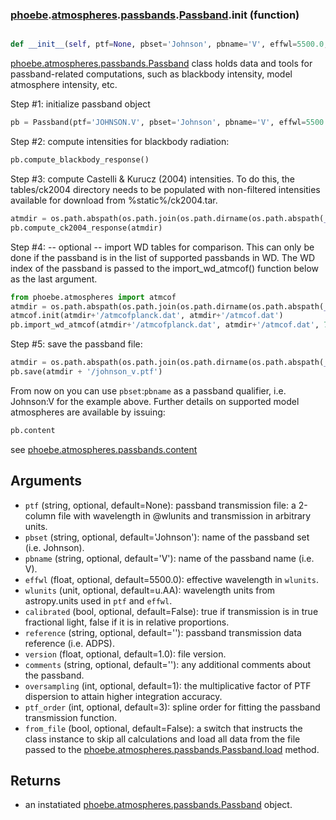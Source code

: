 ### [phoebe](phoebe.md).[atmospheres](phoebe.atmospheres.md).[passbands](phoebe.atmospheres.passbands.md).[Passband](phoebe.atmospheres.passbands.Passband.md).__init__ (function)


```py

def __init__(self, ptf=None, pbset='Johnson', pbname='V', effwl=5500.0, wlunits=Unit("Angstrom"), calibrated=False, reference='', version=1.0, comments='', oversampling=1, ptf_order=3, from_file=False)

```



[phoebe.atmospheres.passbands.Passband](phoebe.atmospheres.passbands.Passband.md) class holds data and tools for
passband-related computations, such as blackbody intensity, model
atmosphere intensity, etc.

Step #1: initialize passband object

```py
pb = Passband(ptf='JOHNSON.V', pbset='Johnson', pbname='V', effwl=5500.0, wlunits=u.AA, calibrated=True, reference='ADPS', version=1.0, comments='')
```

Step #2: compute intensities for blackbody radiation:

```py
pb.compute_blackbody_response()
```

Step #3: compute Castelli &amp; Kurucz (2004) intensities. To do this,
the tables/ck2004 directory needs to be populated with non-filtered
intensities available for download from %static%/ck2004.tar.

```py
atmdir = os.path.abspath(os.path.join(os.path.dirname(os.path.abspath(__file__)), 'tables/ck2004'))
pb.compute_ck2004_response(atmdir)
```

Step #4: -- optional -- import WD tables for comparison. This can only
be done if the passband is in the list of supported passbands in WD.
The WD index of the passband is passed to the import_wd_atmcof()
function below as the last argument.

```py
from phoebe.atmospheres import atmcof
atmdir = os.path.abspath(os.path.join(os.path.dirname(os.path.abspath(__file__)), 'tables/wd'))
atmcof.init(atmdir+'/atmcofplanck.dat', atmdir+'/atmcof.dat')
pb.import_wd_atmcof(atmdir+'/atmcofplanck.dat', atmdir+'/atmcof.dat', 7)
```

Step #5: save the passband file:

```py
atmdir = os.path.abspath(os.path.join(os.path.dirname(os.path.abspath(__file__)), 'tables/passbands'))
pb.save(atmdir + '/johnson_v.ptf')
```

From now on you can use `pbset`:`pbname` as a passband qualifier, i.e.
Johnson:V for the example above. Further details on supported model
atmospheres are available by issuing:

```py
pb.content
```

see [phoebe.atmospheres.passbands.content](phoebe.atmospheres.passbands.content.md)

Arguments
----------
* `ptf` (string, optional, default=None): passband transmission file: a
    2-column file with wavelength in @wlunits and transmission in
    arbitrary units.
* `pbset` (string, optional, default='Johnson'): name of the passband
    set (i.e. Johnson).
* `pbname` (string, optional, default='V'): name of the passband name
    (i.e. V).
* `effwl` (float, optional, default=5500.0): effective wavelength in
    `wlunits`.
* `wlunits` (unit, optional, default=u.AA): wavelength units from
    astropy.units used in `ptf` and `effwl`.
* `calibrated` (bool, optional, default=False): true if transmission is
    in true fractional light, false if it is in relative proportions.
* `reference` (string, optional, default=''): passband transmission data
    reference (i.e. ADPS).
* `version` (float, optional, default=1.0): file version.
* `comments` (string, optional, default=''): any additional comments
    about the passband.
* `oversampling` (int, optional, default=1): the multiplicative factor
    of PTF dispersion to attain higher integration accuracy.
* `ptf_order` (int, optional, default=3): spline order for fitting
    the passband transmission function.
* `from_file` (bool, optional, default=False): a switch that instructs
    the class instance to skip all calculations and load all data from
    the file passed to the [phoebe.atmospheres.passbands.Passband.load](phoebe.atmospheres.passbands.Passband.load.md)
    method.

Returns
---------
* an instatiated [phoebe.atmospheres.passbands.Passband](phoebe.atmospheres.passbands.Passband.md) object.

